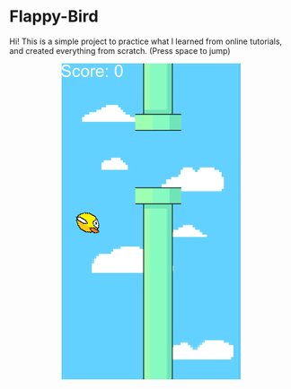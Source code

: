 # Flappy-Bird
Hi! This is a simple project to practice what I learned from online tutorials, and created everything from scratch. (Press space to jump)

<p align="center">
  <img src="https://github.com/Jioey/Flappy-Bird/blob/main/Flappybird-screenshot.png" />
</p>
